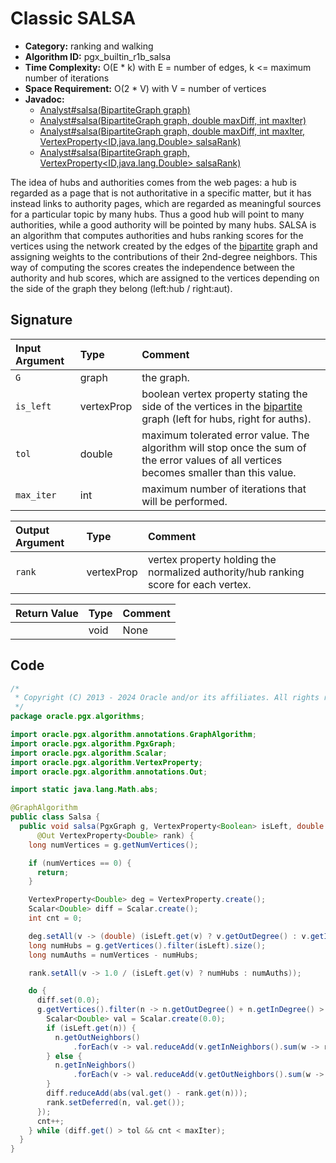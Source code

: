 # Classic SALSA

- **Category:** ranking and walking
- **Algorithm ID:** pgx_builtin_r1b_salsa
- **Time Complexity:** O(E * k) with E = number of edges, k <= maximum number of iterations
- **Space Requirement:** O(2 * V) with V = number of vertices
- **Javadoc:**
  - [Analyst#salsa(BipartiteGraph graph)](https://docs.oracle.com/en/database/oracle/property-graph/24.3/spgjv/oracle/pgx/api/Analyst.html#salsa-oracle.pgx.api.BipartiteGraph-)
  - [Analyst#salsa(BipartiteGraph graph, double maxDiff, int maxIter)](https://docs.oracle.com/en/database/oracle/property-graph/24.3/spgjv/oracle/pgx/api/Analyst.html#salsa-oracle.pgx.api.BipartiteGraph-double-int-)
  - [Analyst#salsa(BipartiteGraph graph, double maxDiff, int maxIter, VertexProperty<ID,java.lang.Double> salsaRank)](https://docs.oracle.com/en/database/oracle/property-graph/24.3/spgjv/oracle/pgx/api/Analyst.html#salsa-oracle.pgx.api.BipartiteGraph-double-int-oracle.pgx.api.VertexProperty-)
  - [Analyst#salsa(BipartiteGraph graph, VertexProperty<ID,java.lang.Double> salsaRank)](https://docs.oracle.com/en/database/oracle/property-graph/24.3/spgjv/oracle/pgx/api/Analyst.html#salsa-oracle.pgx.api.BipartiteGraph-oracle.pgx.api.VertexProperty-)

The idea of hubs and authorities comes from the web pages: a hub is regarded as a page that is not authoritative in a specific matter, but it has instead links to authority pages, which are regarded as meaningful sources for a particular topic by many hubs. Thus a good hub will point to many authorities, while a good authority will be pointed by many hubs. SALSA is an algorithm that computes authorities and hubs ranking scores for the vertices using the network created by the edges of the [bipartite](prog-guides/mutation-subgraph/subgraph.html#create-a-bipartite-subgraph-based-on-a-vertex-list) graph and assigning weights to the contributions of their 2nd-degree neighbors. This way of computing the scores creates the independence between the authority and hub scores, which are assigned to the vertices depending on the side of the graph they belong (left:hub / right:aut).

## Signature

| Input Argument | Type | Comment |
| :--- | :--- | :--- |
| `G` | graph | the graph. |
| `is_left` | vertexProp<bool> | boolean vertex property stating the side of the vertices in the [bipartite](prog-guides/mutation-subgraph/subgraph.html#create-a-bipartite-subgraph-based-on-a-vertex-list) graph (left for hubs, right for auths). |
| `tol` | double | maximum tolerated error value. The algorithm will stop once the sum of the error values of all vertices becomes smaller than this value. |
| `max_iter` | int | maximum number of iterations that will be performed. |

| Output Argument | Type | Comment |
| :--- | :--- | :--- |
| `rank` | vertexProp<double> | vertex property holding the normalized authority/hub ranking score for each vertex. |

| Return Value | Type | Comment |
| :--- | :--- | :--- |
| | void | None |

## Code

```java
/*
 * Copyright (C) 2013 - 2024 Oracle and/or its affiliates. All rights reserved.
 */
package oracle.pgx.algorithms;

import oracle.pgx.algorithm.annotations.GraphAlgorithm;
import oracle.pgx.algorithm.PgxGraph;
import oracle.pgx.algorithm.Scalar;
import oracle.pgx.algorithm.VertexProperty;
import oracle.pgx.algorithm.annotations.Out;

import static java.lang.Math.abs;

@GraphAlgorithm
public class Salsa {
  public void salsa(PgxGraph g, VertexProperty<Boolean> isLeft, double tol, int maxIter,
      @Out VertexProperty<Double> rank) {
    long numVertices = g.getNumVertices();

    if (numVertices == 0) {
      return;
    }

    VertexProperty<Double> deg = VertexProperty.create();
    Scalar<Double> diff = Scalar.create();
    int cnt = 0;

    deg.setAll(v -> (double) (isLeft.get(v) ? v.getOutDegree() : v.getInDegree()));
    long numHubs = g.getVertices().filter(isLeft).size();
    long numAuths = numVertices - numHubs;

    rank.setAll(v -> 1.0 / (isLeft.get(v) ? numHubs : numAuths));

    do {
      diff.set(0.0);
      g.getVertices().filter(n -> n.getOutDegree() + n.getInDegree() > 0).forEach(n -> {
        Scalar<Double> val = Scalar.create(0.0);
        if (isLeft.get(n)) {
          n.getOutNeighbors()
              .forEach(v -> val.reduceAdd(v.getInNeighbors().sum(w -> rank.get(w) / (deg.get(v) * deg.get(w)))));
        } else {
          n.getInNeighbors()
              .forEach(v -> val.reduceAdd(v.getOutNeighbors().sum(w -> rank.get(w) / (deg.get(v) * deg.get(w)))));
        }
        diff.reduceAdd(abs(val.get() - rank.get(n)));
        rank.setDeferred(n, val.get());
      });
      cnt++;
    } while (diff.get() > tol && cnt < maxIter);
  }
}
```
